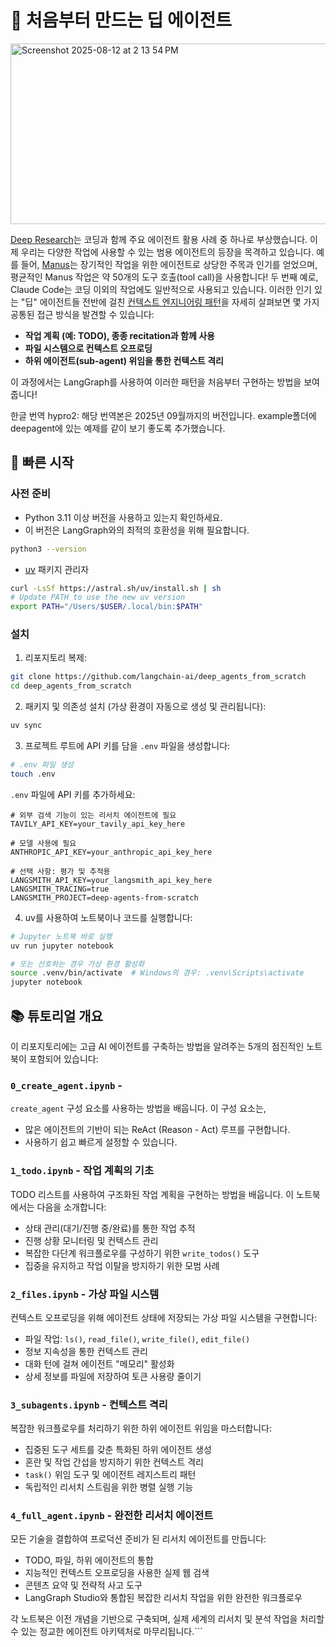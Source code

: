 # 🧱 처음부터 만드는 딥 에이전트

<img width="720" height="289" alt="Screenshot 2025-08-12 at 2 13 54 PM" src="https://github.com/user-attachments/assets/90e5a7a3-7e88-4cbe-98f6-5b2581c94036" />

[Deep Research](https://academy.langchain.com/courses/deep-research-with-langgraph)는 코딩과 함께 주요 에이전트 활용 사례 중 하나로 부상했습니다. 이제 우리는 다양한 작업에 사용할 수 있는 범용 에이전트의 등장을 목격하고 있습니다. 예를 들어, [Manus](https://manus.im/blog/Context-Engineering-for-AI-Agents-Lessons-from-Building-Manus)는 장기적인 작업을 위한 에이전트로 상당한 주목과 인기를 얻었으며, 평균적인 Manus 작업은 약 50개의 도구 호출(tool call)을 사용합니다! 두 번째 예로, Claude Code는 코딩 이외의 작업에도 일반적으로 사용되고 있습니다. 이러한 인기 있는 "딥" 에이전트들 전반에 걸친 [컨텍스트 엔지니어링 패턴](https://docs.google.com/presentation/d/16aaXLu40GugY-kOpqDU4e-S0hD1FmHcNyF0rRRnb1OU/edit?slide=id.p#slide=id.p)을 자세히 살펴보면 몇 가지 공통된 접근 방식을 발견할 수 있습니다:

* **작업 계획 (예: TODO), 종종 recitation과 함께 사용**
* **파일 시스템으로 컨텍스트 오프로딩**
* **하위 에이전트(sub-agent) 위임을 통한 컨텍스트 격리**

이 과정에서는 LangGraph를 사용하여 이러한 패턴을 처음부터 구현하는 방법을 보여줍니다!

한글 번역 hypro2:
해당 번역본은 2025년 09월까지의 버전입니다.
example폴더에 deepagent에 있는 예제를 같이 보기 좋도록 추가했습니다.

## 🚀 빠른 시작

### 사전 준비

- Python 3.11 이상 버전을 사용하고 있는지 확인하세요.
- 이 버전은 LangGraph와의 최적의 호환성을 위해 필요합니다.
```bash
python3 --version
````

  - [uv](https://docs.astral.sh/uv/) 패키지 관리자

<!-- end list -->

```bash
curl -LsSf https://astral.sh/uv/install.sh | sh
# Update PATH to use the new uv version
export PATH="/Users/$USER/.local/bin:$PATH"
```

### 설치

1.  리포지토리 복제:

<!-- end list -->

```bash
git clone https://github.com/langchain-ai/deep_agents_from_scratch
cd deep_agents_from_scratch
```

2.  패키지 및 의존성 설치 (가상 환경이 자동으로 생성 및 관리됩니다):

<!-- end list -->

```bash
uv sync
```

3.  프로젝트 루트에 API 키를 담을 `.env` 파일을 생성합니다:

<!-- end list -->

```bash
# .env 파일 생성
touch .env
```

`.env` 파일에 API 키를 추가하세요:

```env
# 외부 검색 기능이 있는 리서치 에이전트에 필요
TAVILY_API_KEY=your_tavily_api_key_here

# 모델 사용에 필요
ANTHROPIC_API_KEY=your_anthropic_api_key_here

# 선택 사항: 평가 및 추적용
LANGSMITH_API_KEY=your_langsmith_api_key_here
LANGSMITH_TRACING=true
LANGSMITH_PROJECT=deep-agents-from-scratch
```

4.  uv를 사용하여 노트북이나 코드를 실행합니다:

<!-- end list -->

```bash
# Jupyter 노트북 바로 실행
uv run jupyter notebook

# 또는 선호하는 경우 가상 환경 활성화
source .venv/bin/activate  # Windows의 경우: .venv\Scripts\activate
jupyter notebook
```

## 📚 튜토리얼 개요

이 리포지토리에는 고급 AI 에이전트를 구축하는 방법을 알려주는 5개의 점진적인 노트북이 포함되어 있습니다:

### `0_create_agent.ipynb` -

`create_agent` 구성 요소를 사용하는 방법을 배웁니다. 이 구성 요소는,

  - 많은 에이전트의 기반이 되는 ReAct (Reason - Act) 루프를 구현합니다.
  - 사용하기 쉽고 빠르게 설정할 수 있습니다.

### `1_todo.ipynb` - 작업 계획의 기초

TODO 리스트를 사용하여 구조화된 작업 계획을 구현하는 방법을 배웁니다. 이 노트북에서는 다음을 소개합니다:

  - 상태 관리(대기/진행 중/완료)를 통한 작업 추적
  - 진행 상황 모니터링 및 컨텍스트 관리
  - 복잡한 다단계 워크플로우를 구성하기 위한 `write_todos()` 도구
  - 집중을 유지하고 작업 이탈을 방지하기 위한 모범 사례

### `2_files.ipynb` - 가상 파일 시스템

컨텍스트 오프로딩을 위해 에이전트 상태에 저장되는 가상 파일 시스템을 구현합니다:

  - 파일 작업: `ls()`, `read_file()`, `write_file()`, `edit_file()`
  - 정보 지속성을 통한 컨텍스트 관리
  - 대화 턴에 걸쳐 에이전트 "메모리" 활성화
  - 상세 정보를 파일에 저장하여 토큰 사용량 줄이기

### `3_subagents.ipynb` - 컨텍스트 격리

복잡한 워크플로우를 처리하기 위한 하위 에이전트 위임을 마스터합니다:

  - 집중된 도구 세트를 갖춘 특화된 하위 에이전트 생성
  - 혼란 및 작업 간섭을 방지하기 위한 컨텍스트 격리
  - `task()` 위임 도구 및 에이전트 레지스트리 패턴
  - 독립적인 리서치 스트림을 위한 병렬 실행 기능

### `4_full_agent.ipynb` - 완전한 리서치 에이전트

모든 기술을 결합하여 프로덕션 준비가 된 리서치 에이전트를 만듭니다:

  - TODO, 파일, 하위 에이전트의 통합
  - 지능적인 컨텍스트 오프로딩을 사용한 실제 웹 검색
  - 콘텐츠 요약 및 전략적 사고 도구
  - LangGraph Studio와 통합된 복잡한 리서치 작업을 위한 완전한 워크플로우

각 노트북은 이전 개념을 기반으로 구축되며, 실제 세계의 리서치 및 분석 작업을 처리할 수 있는 정교한 에이전트 아키텍처로 마무리됩니다.\`\`\`
